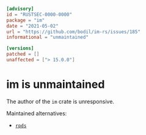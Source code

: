 ```toml
[advisory]
id = "RUSTSEC-0000-0000"
package = "im"
date = "2021-05-02"
url = "https://github.com/bodil/im-rs/issues/185"
informational = "unmaintained"

[versions]
patched = []
unaffected = ["> 15.0.0"]
```

# im is unmaintained

The author of the `im` crate is unresponsive.

Maintained alternatives:

- [`rpds`](https://github.com/orium/rpds)

